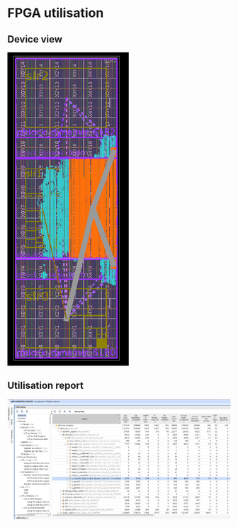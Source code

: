 # FPGA utilisation
## Device view

![device](./device_view.png)

## Utilisation report

![report](./utilisation_report.png)
